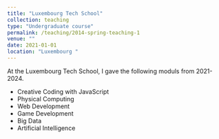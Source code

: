 ```yaml
---
title: "Luxembourg Tech School"
collection: teaching
type: "Undergraduate course"
permalink: /teaching/2014-spring-teaching-1
venue: ""
date: 2021-01-01
location: "Luxembourg "
---
```


At the Luxembourg Tech School, I gave the following moduls from 2021-2024.
- Creative Coding with JavaScript
- Physical Computing
- Web Development
- Game Development
- Big Data
- Artificial Intelligence